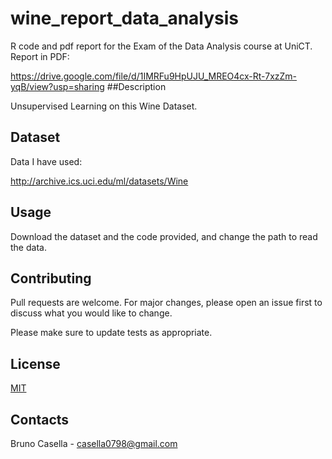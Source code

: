 # wine_report_data_analysis

R code and pdf report for the Exam of the Data Analysis course at UniCT.
Report in PDF:

https://drive.google.com/file/d/1IMRFu9HpUJU_MREO4cx-Rt-7xzZm-yqB/view?usp=sharing
##Description

Unsupervised Learning on this Wine Dataset.


## Dataset
Data I have used:

http://archive.ics.uci.edu/ml/datasets/Wine


## Usage

Download the dataset and the code provided, and change the path to read the data.

## Contributing
Pull requests are welcome. For major changes, please open an issue first to discuss what you would like to change.

Please make sure to update tests as appropriate.

## License
[MIT](https://choosealicense.com/licenses/mit/)

## Contacts
Bruno Casella - casella0798@gmail.com
